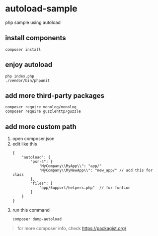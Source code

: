 # autoload-sample
php sample using autoload

## install components
``` {.sourceCode .shell}
composer install
```
## enjoy autoload
``` {.sourceCode .shell}
php index.php
./vendor/bin/phpunit
```
## add more third-party packages
``` {.sourceCode .shell}
composer require monolog/monolog
composer require guzzlehttp/guzzle
```

## add more custom path
1. open composer.json
2. edit like this
    ```{.sourceCode .javascript}
    {
        "autoload": {
            "psr-4": {
                "MyCompany\\MyApp\\": "app/"
                "MyCompany\\MyNewApp\\": "new_app/" // add this for class
            },
            "files": [
                "app/Support/helpers.php"  // for funtion
            ]
        }
    }
    ```
3. run this command
    ``` {.sourceCode .shell}
    composer dump-autoload
    ```

> for more composer info, check https://packagist.org/
